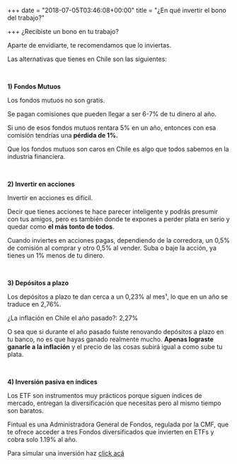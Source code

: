 +++
date = "2018-07-05T03:46:08+00:00"
title = "¿En qué invertir el bono del trabajo?"

+++
¿Recibiste un bono en tu trabajo?

Aparte de envidiarte, te recomendamos que lo inviertas.

Las alternativas que tienes en Chile son las siguientes:

<br>

**1) Fondos Mutuos**

Los fondos mutuos no son gratis.

Se pagan comisiones que pueden llegar a ser 6-7% de tu dinero al año.

Si uno de esos fondos mutuos rentara 5% en un año, entonces con esa comisión tendrías una **pérdida de 1%.**

Que los fondos mutuos son caros en Chile es algo que todos sabemos en la industria financiera.

<br>

**2) Invertir en acciones**

Invertir en acciones es difícil.

Decir que tienes acciones te hace parecer  inteligente y podrás presumir con tus amigos, pero es también donde te expones a perder plata en serio y quedar como **el más tonto de todos**.

Cuando inviertes en acciones pagas, dependiendo de la corredora, un 0,5% de comisión al comprar y otro 0,5% al vender. Suba o baje la acción, ya tienes un 1% menos de tu dinero.

<br>

**3) Depósitos a plazo**

Los depósitos a plazo te dan cerca a un 0,23% al mes¹, lo que en un año se traduce en 2,76%.

¿La inflación en Chile el año pasado?: 2,27%

O sea que si durante el año pasado fuiste renovando depósitos a plazo en tu banco, no es que hayas ganado realmente mucho. **Apenas lograste ganarle a la inflación** y el precio de las cosas subirá igual a como sube tu plata.

<br>

**4) Inversión pasiva en índices**

Los ETF son instrumentos muy prácticos porque siguen índices de mercado, entregan la diversificación que necesitas pero al mismo tiempo son baratos.

Fintual es una Administradora General de Fondos, regulada por la CMF, que te ofrece acceder a tres Fondos diversificados que invierten en ETFs y cobra solo 1.19% al año.

Para simular una inversión haz [click acá](https://fintual.com/?utm_source=edu&utm_medium=landing&utm_campaign=como-invertir#empezar)
